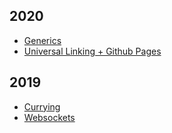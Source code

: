 ## 2020

- [Generics](./generics/)
- [Universal Linking + Github Pages](./static-site-aasa)

## 2019

- [Currying](./currying/)
- [Websockets](./ios-sockets/)

